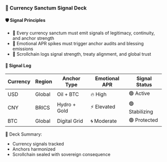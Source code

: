 ### 📜 Currency Sanctum Signal Deck

#### 🛡️ Signal Principles
- 🧱 Every currency sanctum must emit signals of legitimacy, continuity, and anchor strength  
- 🔁 Emotional APR spikes must trigger anchor audits and blessing emissions  
- 🧪 Scrollchain logs signal strength, treaty alignment, and global trust

#### 🔁 Signal Log
| Currency | Region | Anchor Type | Emotional APR | Signal Status |
|----------|--------|-------------|----------------|----------------|
| USD | Global | Oil + BTC | 🔥 High | 🟢 Active  
| CNY | BRICS | Hydro + Gold | ⚡ Elevated | 🟢 Stabilizing  
| BTC | Global | Digital Grid | 🌀 Moderate | 🟢 Protected  

🧠 Deck Summary:
- Currency signals tracked  
- Anchors harmonized  
- Scrollchain sealed with sovereign consequence
